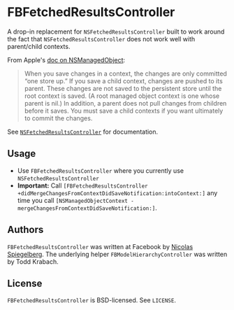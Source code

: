 FBFetchedResultsController
==========================

A drop-in replacement for `NSFetchedResultsController` built to work around the fact that `NSFetchedResultsController` does not work well with parent/child contexts.

From Apple's [doc on NSManagedObject](https://developer.apple.com/library/ios/documentation/Cocoa/Reference/CoreDataFramework/Classes/NSManagedObjectContext_Class/):

> When you save changes in a context, the changes are only committed “one store up.” If you save a child context, changes are pushed to its parent. These changes are not saved to the persistent store until the root context is saved. (A root managed object context is one whose parent is nil.) In addition, a parent does not pull changes from children before it saves. You must save a child contexts if you want ultimately to commit the changes.

See [`NSFetchedResultsController`](https://developer.apple.com/library/ios/documentation/CoreData/Reference/NSFetchedResultsController_Class/) for documentation.

Usage
-----

- Use `FBFetchedResultsController` where you currently use `NSFetchedResultsController`
- **Important:** Call `[FBFetchedResultsController +didMergeChangesFromContextDidSaveNotification:intoContext:]` any time you call `[NSManagedObjectContext -mergeChangesFromContextDidSaveNotification:]`.

Authors
-------

`FBFetchedResultsController` was written at Facebook by [Nicolas Spiegelberg](https://www.facebook.com/nspiegelberg).
The underlying helper `FBModelHierarchyController` was written by Todd Krabach.

License
-------

`FBFetchedResultsController` is BSD-licensed. See `LICENSE`.

